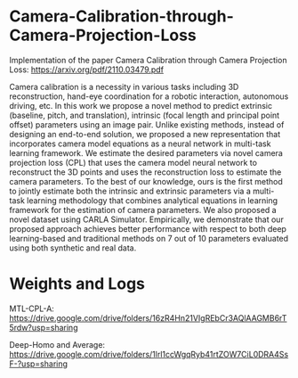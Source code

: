 # Camera-Calibration-through-Camera-Projection-Loss

Implementation of the paper Camera Calibration through Camera Projection Loss: https://arxiv.org/pdf/2110.03479.pdf

Camera calibration is a necessity in various tasks including 3D reconstruction, hand-eye coordination for a robotic interaction, autonomous driving, etc. In this work we propose a novel method to predict extrinsic (baseline, pitch, and translation), intrinsic (focal length and principal point offset) parameters using an image pair. Unlike existing methods, instead of designing an end-to-end solution, we proposed a new representation that incorporates camera model equations as a
neural network in multi-task learning framework. We estimate the desired parameters via novel camera projection loss (CPL) that uses the camera model neural network to reconstruct the 3D points and uses the reconstruction loss to estimate the camera parameters. To the best of our knowledge, ours is the first method to jointly estimate both the intrinsic and extrinsic parameters via a multi-task learning methodology that combines analytical equations in learning framework
for the estimation of camera parameters. We also proposed a novel dataset using CARLA Simulator. Empirically, we demonstrate that our proposed approach achieves better performance with respect to both deep learning-based and traditional methods on 7 out of 10 parameters evaluated using both synthetic and real data.

# Weights and Logs

MTL-CPL-A: https://drive.google.com/drive/folders/16zR4Hn21VIgREbCr3AQlAAGMB6rT5rdw?usp=sharing

Deep-Homo and Average: https://drive.google.com/drive/folders/1lrl1ccWgqRyb41rtZOW7CiL0DRA4SsF-?usp=sharing
